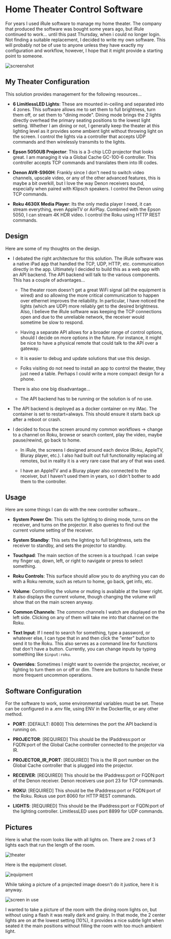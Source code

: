 # Home Theater Control Software

For years I used iRule software to manage my home theater. The company that produced the software was bought some years ago, but iRule continued to work... until this past Thursday, when i could no longer login. Not finding a suitable replacement, I decided to write my own software. This will probably not be of use to anyone unless they have exactly my configuration and workflow, however, I hope that it might provide a starting point to someone.

![screenshot](./screenshot.png)

## My Theater Configuration

This solution provides management for the following resources...

- __6 LimitlessLED Lights__: These are mounted in-ceiling and separated into 4 zones. This software allows me to set them to full brightness, turn them off, or set them to "dining mode". Dining mode brings the 2 lights directly overhead the primary seating positions to the lowest light setting. Whether I am dining or not, I generally keep the theater at this lighting level as it provides some ambient light without throwing light on the screen. I control the lights via a controller that accepts UDP commands and then wirelessly transmits to the lights.

- __Epson 5050UB Projector__: This is a 3-chip LCD projector that looks great. I am managing it via a Global Cache GC-100-6 controller. This controller accepts TCP commands and translates them into IR codes.

- __Denon AVR-S960H__: Frankly since I don't need to switch video channels, upscale video, or any of the other advanced features, this is maybe a bit overkill, but I love the way Denon receivers sound, especially when paired with Klipsch speakers. I control the Denon using TCP commands.

- __Roku 4630X Media Player__: Its the only media player I need, it can stream everything, even AppleTV or AirPlay. Combined with the Epson 5050, I can stream 4K HDR video. I control the Roku using HTTP REST commands.

## Design

Here are some of my thoughts on the design.

- I debated the right architecture for this solution. The iRule software was a native iPad app that handled the TCP, UDP, HTTP, etc. communication directly in the app. Ultimately I decided to build this as a web app with an API backend. The API backend will talk to the various components. This has a couple of advantages...

  - The theater room doesn't get a great WiFi signal (all the equipment is wired) and so allowing the more critical communication to happen over ethernet improves the reliability. In particular, I have noticed the lights (which are UDP) more reliably get to the desired brightness. Also, I believe the iRule software was keeping the TCP connections open and due to the unreliable network, the receiver would sometime be slow to respond.

  - Having a separate API allows for a broader range of control options, should I decide on more options in the future. For instance, it might be nice to have a physical remote that could talk to the API over a gateway.

  - It is easier to debug and update solutions that use this design.

  - Folks visiting do not need to install an app to control the theater, they just need a table. Perhaps I could write a more compact design for a phone.

  There is also one big disadvantage...

  - The API backend has to be running or the solution is of no use.

- The API backend is deployed as a docker container on my iMac. The container is set to restart=always. This should ensure it starts back up after a reboot or crash.

- I decided to focus the screen around my common workflows -> change to a channel on Roku, browse or search content, play the video, maybe pause/rewind, go back to home.

  - In iRule, the screens I designed around each device (Roku, AppleTV, Bluray player, etc.). I also had built out full functionality replacing all remotes, but in reality it is a very rare case that any of that was used.

  - I have an AppleTV and a Bluray player also connected to the receiver, but I haven't used them in years, so I didn't bother to add them to the controller.

## Usage

Here are some things I can do with the new controller software...

- __System Power On__: This sets the lighting to dining mode, turns on the receiver, and turns on the projector. It also queries to find out the current volume setting of the receiver.

- __System Standby__: This sets the lighting to full brightness, sets the receiver to standby, and sets the projector to standby.

- __Touchpad__: The main section of the screen is a touchpad. I can swipe my finger up, down, left, or right to navigate or press to select something.

- __Roku Controls__: This surface should allow you to do anything you can do with a Roku remote, such as return to home, go back, get info, etc.

- __Volume__: Controlling the volume or muting is available at the lower right. It also displays the current volume, though changing the volume will show that on the main screen anyway.

- __Common Channels__: The common channels I watch are displayed on the left side. Clicking on any of them will take me into that channel on the Roku.

- __Text Input__: If I need to search for something, type a password, or whatever else, I can type that in and then click the "enter" button to send it to the Roku. This also serves as a command line for functions that don't have a button. Currently, you can change inputs by typing something like `$input:roku`.

- __Overrides__: Sometimes I might want to override the projector, receiver, or lighting to turn them on or off or dim. There are buttons to handle these more frequent uncommon operations.

## Software Configuration

For the software to work, some environmental variables must be set. These can be configured in a .env file, using ENV in the Dockerfile, or any other method.

- __PORT__: [DEFAULT: 8080] This determines the port the API backend is running on.

- __PROJECTOR__: [REQUIRED] This should be the IPaddress:port or FQDN:port of the Global Cache controller connected to the projector via IR.

- __PROJECTOR_IR_PORT__: [REQUIRED] This is the IR port number on the Global Cache controller that is plugged into the projector.

- __RECEIVER__: [REQUIRED] This should be the IPaddress:port or FQDN:port of the Denon receiver. Denon receivers use port 23 for TCP commands.

- __ROKU__: [REQUIRED] This should be the IPaddress:port or FQDN:port of the Roku. Rokus use port 8060 for HTTP REST commands.

- __LIGHTS__: [REQUIRED] This should be the IPaddress:port or FQDN:port of the lighting controller. LimitlessLED uses port 8899 for UDP commands.

## Pictures

Here is what the room looks like with all lights on. There are 2 rows of 3 lights each that run the length of the room.

![theater](./theater.png)

Here is the equipment closet.

![equipment](./equipment.png)

While taking a picture of a projected image doesn't do it justice, here it is anyway.

![screen in use](./screen.png)

I wanted to take a picture of the room with the dining room lights on, but without using a flash it was really dark and grainy. In that mode, the 2 center lights are on at the lowest setting (10%), it provides a nice subtle light when seated it the main positions without filling the room with too much ambient light.
